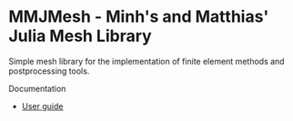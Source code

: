 # MMJMesh - Minh's and Matthias' Julia Mesh Library

Simple mesh library for the implementation of finite element methods and postprocessing tools.

Documentation
- [User guide](https://matthiasbaitsch.github.io/mmjmesh/)

